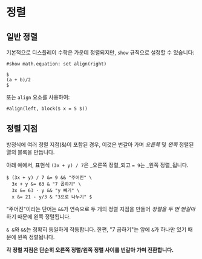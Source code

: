 # 정렬

## 일반 정렬

기본적으로 디스플레이 수학은 가운데 정렬되지만, `show` 규칙으로 설정할 수 있습니다:

```typ
#show math.equation: set align(right)

$
(a + b)/2
$
```

또는 `align` 요소를 사용하여:

```typ
#align(left, block($ x = 5 $))
```

## 정렬 지점

방정식에 여러 정렬 지점(&)이 포함된 경우, 이것은 번갈아 가며 _오른쪽_ 및 _왼쪽_ 정렬된 열의 블록을 만듭니다.

아래 예에서, 표현식 `(3x + y) / 7`은 _오른쪽 정렬_되고 `= 9`는 _왼쪽 정렬_됩니다.

```typ
$ (3x + y) / 7 &= 9 && "주어진" \
  3x + y &= 63 & "7 곱하기" \
  3x &= 63 - y && "y 빼기" \
  x &= 21 - y/3 & "3으로 나누기" $
```

"주어진"이라는 단어는 `&&`가 연속으로 두 개의 정렬 지점을 만들어 _정렬을 두 번 번갈아_ 하기 때문에 왼쪽 정렬됩니다.

`& &`와 `&&`는 정확히 동일하게 작동합니다.
한편, "7 곱하기"는 앞에 `&`가 하나만 있기 때문에 왼쪽 정렬됩니다.

**각 정렬 지점은 단순히 오른쪽 정렬/왼쪽 정렬 사이를 번갈아 가며 전환합니다.**
